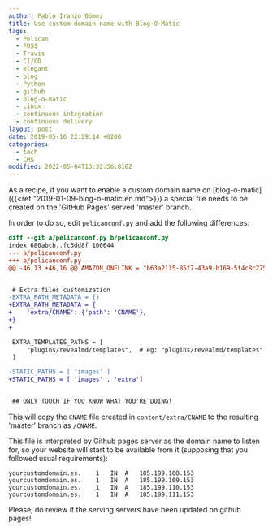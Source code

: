 ```yaml
---
author: Pablo Iranzo Gómez
title: Use custom domain name with Blog-O-Matic
tags:
  - Pelican
  - FOSS
  - Travis
  - CI/CD
  - elegant
  - blog
  - Python
  - github
  - blog-o-matic
  - Linux
  - continuous integration
  - continuous delivery
layout: post
date: 2019-05-16 22:29:14 +0200
categories:
  - tech
  - CMS
modified: 2022-05-04T13:32:56.816Z
---
```


As a recipe, if you want to enable a custom domain name on [blog-o-matic]({{<ref "2019-01-09-blog-o-matic.en.md">}}) a special file needs to be created on the 'GitHub Pages' served 'master' branch.

In order to do so, edit `pelicanconf.py` and add the following differences:

```diff
diff --git a/pelicanconf.py b/pelicanconf.py
index 680abcb..fc3dd8f 100644
--- a/pelicanconf.py
+++ b/pelicanconf.py
@@ -46,13 +46,16 @@ AMAZON_ONELINK = "b63a2115-85f7-43a9-b169-5f4c8c275655"


 # Extra files customization
-EXTRA_PATH_METADATA = {}
+EXTRA_PATH_METADATA = {
+    'extra/CNAME': {'path': 'CNAME'},
+}
+

 EXTRA_TEMPLATES_PATHS = [
     "plugins/revealmd/templates",  # eg: "plugins/revealmd/templates"
 ]

-STATIC_PATHS = [ 'images' ]
+STATIC_PATHS = [ 'images' , 'extra']


 ## ONLY TOUCH IF YOU KNOW WHAT YOU'RE DOING!
```

This will copy the `CNAME` file created in `content/extra/CNAME` to the resulting 'master' branch as `/CNAME`.

This file is interpreted by Github pages server as the domain name to listen for, so your website will start to be available from it (supposing that you followed usual requirements):

```bind
yourcustomdomain.es.	1	IN	A	185.199.108.153
yourcustomdomain.es.	1	IN	A	185.199.109.153
yourcustomdomain.es.	1	IN	A	185.199.110.153
yourcustomdomain.es.	1	IN	A	185.199.111.153
```

Please, do review if the serving servers have been updated on github pages!
